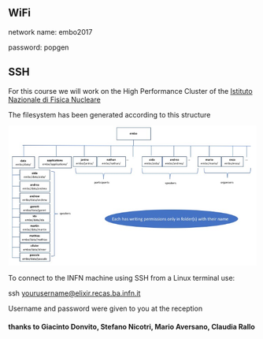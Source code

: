 


##  WiFi

network name: embo2017

password: popgen

##  SSH
For this course we will work on the High Performance Cluster of the [Istituto Nazionale di Fisica Nucleare](https://www.ba.infn.it/index.php/en/)

The filesystem has been generated according to this structure

<img src="./img/embo-directory-tree.jpg" alt="yay">

To connect to the INFN machine using SSH from a Linux terminal use:

ssh yourusername@elixir.recas.ba.infn.it

Username and password were given to you at the reception


 #### thanks to Giacinto Donvito, Stefano Nicotri, Mario Aversano, Claudia Rallo

